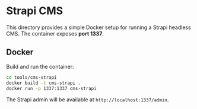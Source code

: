 # Strapi CMS

This directory provides a simple Docker setup for running a Strapi headless CMS. The container exposes **port 1337**.

## Docker

Build and run the container:

```bash
cd tools/cms-strapi
docker build -t cms-strapi .
docker run -p 1337:1337 cms-strapi
```

The Strapi admin will be available at `http://localhost:1337/admin`.
